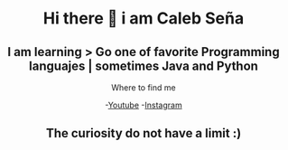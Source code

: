 <div align = "center" > 

<h1 aling = "center" >  Hi there 👋 i am Caleb Seña</h1>
<!--
**Calebsenm/Calebsenm** is a ✨ _special_ ✨ repository because its `README.md` (this file) appears on your GitHub profile.-->

<h2> I am learning >  Go one of  favorite  Programming languajes | sometimes Java and  Python</h2>
 
Where to find me
 
-[Youtube](https://www.youtube.com/@techcsm865/videos)
-[Instagram](https://www.instagram.com/calebsenm/)

<h2>The curiosity do not have a  limit  :)  </h2>
</div>

